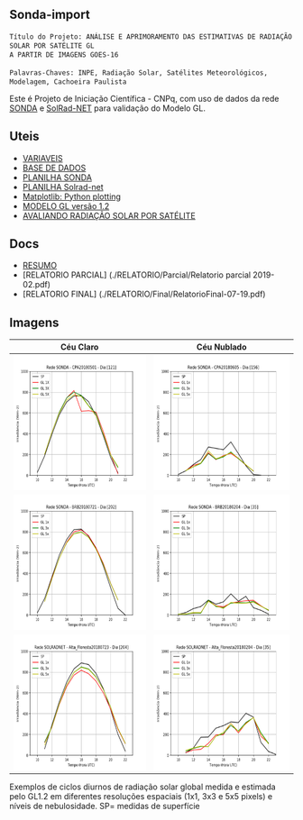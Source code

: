 ## Sonda-import
    Título do Projeto: ANÁLISE E APRIMORAMENTO DAS ESTIMATIVAS DE RADIAÇÃO SOLAR POR SATÉLITE GL
    A PARTIR DE IMAGENS GOES-16

    Palavras-Chaves: INPE, Radiação Solar, Satélites Meteorológicos, Modelagem, Cachoeira Paulista

Este é Projeto de Iniciação Científica - CNPq, com uso de dados da rede [SONDA](http://sonda.ccst.inpe.br/) e [SolRad-NET](https://solrad-net.gsfc.nasa.gov/) para validação do Modelo GL.

## Uteis
* [VARIAVEIS](http://sonda.ccst.inpe.br/infos/variaveis.html)
* [BASE DE DADOS](http://sonda.ccst.inpe.br/basedados/index.html)
* [PLANILHA SONDA](https://docs.google.com/spreadsheets/d/1ES7P4ceGymjs6OZsKRsFb3sd5BV8xkTk7Xd2MNBP59U/edit?usp=sharing)
* [PLANILHA Solrad-net](https://docs.google.com/spreadsheets/d/1X-PWb7m5uWbimovofMT0PRdH1fbAE42fSPsN49ktA4Y/edit?usp=sharing)
* [Matplotlib: Python plotting](https://matplotlib.org/)
* [MODELO GL versão 1.2](http://satelite.cptec.inpe.br/radiacao/docs/RefTT/RTecnico001-2011-RST-20110624b.pdf)
* [AVALIANDO RADIAÇÃO SOLAR POR SATÉLITE](./BIBLIO/Avaliando_RSolar_por_Sat%C3%A9lite_Ceballos_et_al.pdf)

## Docs
* [RESUMO](./RELATORIO/Resumo/Resumo_versão_final.docx)
* [RELATORIO PARCIAL] (./RELATORIO/Parcial/Relatorio parcial 2019-02.pdf)
* [RELATORIO FINAL] (./RELATORIO/Final/RelatorioFinal-07-19.pdf)

## Imagens
| Céu Claro             | Céu Nublado |
:-------------------------:|:-------------------------:
<img width="320" height="240" src="./imagens/1.png"> | <img width="320" height="240" src="./imagens/2.png">
<img width="320" height="240" src="./imagens/3.png"> | <img width="320" height="240" src="./imagens/4.png">
<img width="320" height="240" src="./imagens/5.png"> | <img width="320" height="240" src="./imagens/6.png">

Exemplos de ciclos diurnos de radiação solar global medida e estimada pelo GL1.2 em diferentes resoluções espaciais (1x1, 3x3 e 5x5 pixels) e níveis de nebulosidade. SP= medidas de superfície
